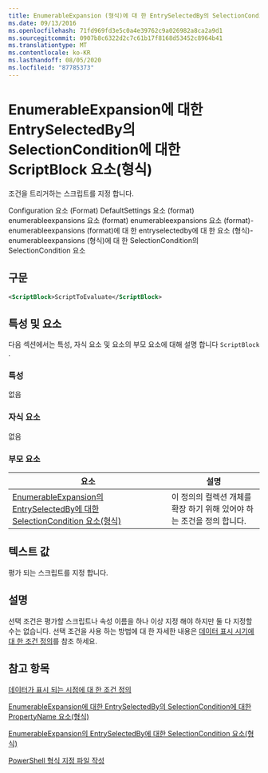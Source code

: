 ```yaml
---
title: EnumerableExpansion (형식)에 대 한 EntrySelectedBy의 SelectionCondition 요소 Microsoft Docs
ms.date: 09/13/2016
ms.openlocfilehash: 71fd969fd3e5c0a4e39762c9a026982a8ca2a9d1
ms.sourcegitcommit: 0907b8c6322d2c7c61b17f8168d53452c8964b41
ms.translationtype: MT
ms.contentlocale: ko-KR
ms.lasthandoff: 08/05/2020
ms.locfileid: "87785373"
---
```

# <a name="scriptblock-element-for-selectioncondition-for-entryselectedby-for-enumerableexpansion-format"></a>EnumerableExpansion에 대한 EntrySelectedBy의 SelectionCondition에 대한 ScriptBlock 요소(형식)

조건을 트리거하는 스크립트를 지정 합니다.

Configuration 요소 (Format) DefaultSettings 요소 (format) enumerableexpansions 요소 (format) enumerableexpansions 요소 (format)-enumerableexpansions (format)에 대 한 entryselectedby에 대 한 요소 (형식)-enumerableexpansions (형식)에 대 한 SelectionCondition의 SelectionCondition 요소

## <a name="syntax"></a>구문

```xml
<ScriptBlock>ScriptToEvaluate</ScriptBlock>
```

## <a name="attributes-and-elements"></a>특성 및 요소

다음 섹션에서는 특성, 자식 요소 및 요소의 부모 요소에 대해 설명 합니다 `ScriptBlock` .

### <a name="attributes"></a>특성

없음

### <a name="child-elements"></a>자식 요소

없음

### <a name="parent-elements"></a>부모 요소

|요소|설명|
|-------------|-----------------|
|[EnumerableExpansion의 EntrySelectedBy에 대한 SelectionCondition 요소(형식)](./selectioncondition-element-for-entryselectedby-for-enumerableexpansion-format.md)|이 정의의 컬렉션 개체를 확장 하기 위해 있어야 하는 조건을 정의 합니다.|

## <a name="text-value"></a>텍스트 값

평가 되는 스크립트를 지정 합니다.

## <a name="remarks"></a>설명

선택 조건은 평가할 스크립트나 속성 이름을 하나 이상 지정 해야 하지만 둘 다 지정할 수는 없습니다. 선택 조건을 사용 하는 방법에 대 한 자세한 내용은 [데이터 표시 시기에 대 한 조건 정의](./defining-conditions-for-displaying-data.md)를 참조 하세요.

## <a name="see-also"></a>참고 항목

[데이터가 표시 되는 시점에 대 한 조건 정의](./defining-conditions-for-displaying-data.md)

[EnumerableExpansion에 대한 EntrySelectedBy의 SelectionCondition에 대한 PropertyName 요소(형식)](./propertyname-element-for-selectioncondition-for-entryselectedby-for-enumerableexpansion-format.md)

[EnumerableExpansion의 EntrySelectedBy에 대한 SelectionCondition 요소(형식)](./selectioncondition-element-for-entryselectedby-for-enumerableexpansion-format.md)

[PowerShell 형식 지정 파일 작성](./writing-a-powershell-formatting-file.md)
